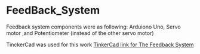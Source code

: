 # FeedBack_System

Feedback system components were as following: Arduiono Uno, Servo motor ,and Potentiometer (instead of the other servo motor)

TinckerCad was used for this work
[TinkerCad link for The Feedback System](https://www.tinkercad.com/things/3HfdNFjx6Ey)
